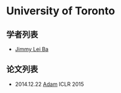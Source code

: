 # University of Toronto

## 学者列表

- [Jimmy Lei Ba](../Authors/Jimmy_Lei_Ba.md)

## 论文列表

- 2014.12.22 [Adam](../Models/_Basis/2014.12.22_Adam.md) ICLR 2015